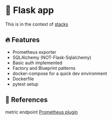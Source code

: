 # :test_tube: Flask app

This is in the context of [stacks](https://github.com/algorinfo/stacks)


## :fire: Features

- Prometheus exporter
- SQLAlchemy (NOT-Flask-Sqlalchemy) 
- Basic auth implemented
- Factory and Blueprint patterns
- docker-compose for a quick dev environment
- Dockerfile
- pytest setup


## :pushpin: References
metric endpoint
[Prometheus plugin](https://github.com/rycus86/prometheus_flask_exporter)
